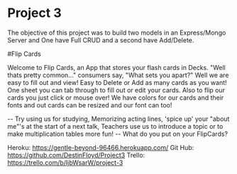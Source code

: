 # Project 3 

The objective of this project was to build two models in an Express/Mongo Server and One have Full CRUD and a second have Add/Delete.

#Flip Cards

Welcome to Flip Cards, an App that stores your flash cards in Decks. 
"Well thats pretty common..." consumers say, "What sets you apart?"
Well we are easy to fill out and view! 
Easy to Delete or Add as many cards as you want!
One sheet you can tab through to fill out or edit your cards. 
Also to flip our cards you just click or mouse over! 
We have colors for our cards and their fonts and out cards can be resized and our font can too!

-- Try using us for studying, Memorizing acting lines, 'spice up' your "about me"'s at the start of a next talk, Teachers use us to introduce a topic or to make multiplication tables more fun! --
What do you put on your FlipCards? 


Heroku: https://gentle-beyond-96466.herokuapp.com/
Git Hub: https://github.com/DestinFloyd/Project3
Trello: https://trello.com/b/IjbWsarW/project-3